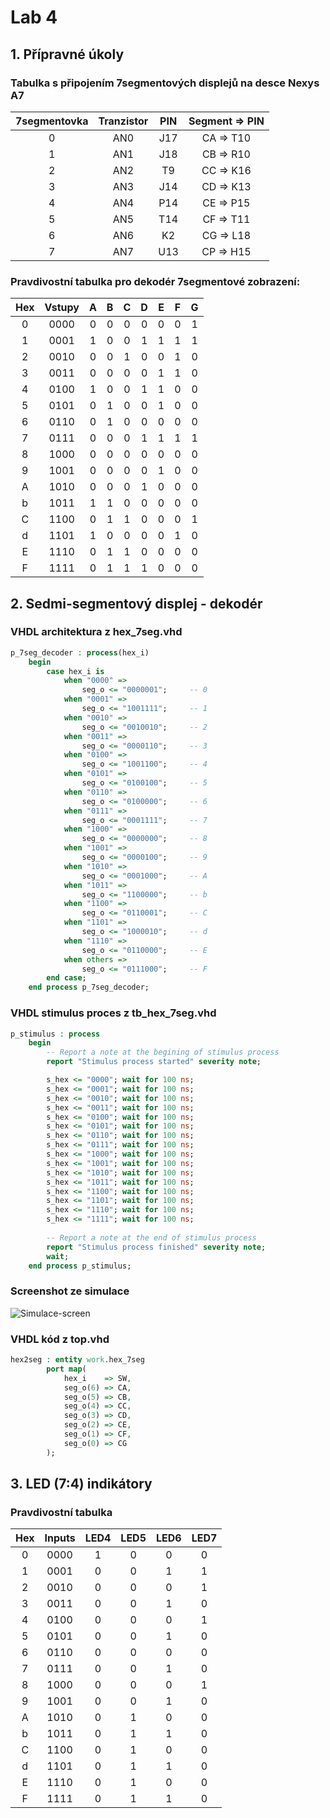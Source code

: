 # Lab 4

## 1. Přípravné úkoly

### Tabulka s připojením 7segmentových displejů na desce Nexys A7
| **7segmentovka** | **Tranzistor** | **PIN** | **Segment => PIN** |
| :-: | :-: | :-: | :-: |
| 0 | AN0 | J17 | CA => T10 |
| 1 | AN1 | J18 | CB => R10 | 
| 2 | AN2 | T9 | CC => K16 | 
| 3 | AN3 | J14 | CD => K13 | 
| 4 | AN4 | P14 | CE => P15 |
| 5 | AN5 | T14 | CF => T11 | 
| 6 | AN6 | K2 | CG => L18 |
| 7 | AN7 | U13 | CP => H15 |


### Pravdivostní tabulka pro dekodér 7segmentové zobrazení:
| **Hex** | **Vstupy** | **A** | **B** | **C** | **D** | **E** | **F** | **G** |
| :-: | :-: | :-: | :-: | :-: | :-: | :-: | :-: | :-: |
| 0 | 0000 | 0 | 0 | 0 | 0 | 0 | 0 | 1 |
| 1 | 0001 | 1 | 0 | 0 | 1 | 1 | 1 | 1 |
| 2 | 0010 | 0 | 0 | 1 | 0 | 0 | 1 | 0 |
| 3 | 0011 | 0 | 0 | 0 | 0 | 1 | 1 | 0 |
| 4 | 0100 | 1 | 0 | 0 | 1 | 1 | 0 | 0 |
| 5 | 0101 | 0 | 1 | 0 | 0 | 1 | 0 | 0 |
| 6 | 0110 | 0 | 1 | 0 | 0 | 0 | 0 | 0 |
| 7 | 0111 | 0 | 0 | 0 | 1 | 1 | 1 | 1 |
| 8 | 1000 | 0 | 0 | 0 | 0 | 0 | 0 | 0 |
| 9 | 1001 | 0 | 0 | 0 | 0 | 1 | 0 | 0 |
| A | 1010 | 0 | 0 | 0 | 1 | 0 | 0 | 0 |
| b | 1011 | 1 | 1 | 0 | 0 | 0 | 0 | 0 |
| C | 1100 | 0 | 1 | 1 | 0 | 0 | 0 | 1 |
| d | 1101 | 1 | 0 | 0 | 0 | 0 | 1 | 0 |
| E | 1110 | 0 | 1 | 1 | 0 | 0 | 0 | 0 |
| F | 1111 | 0 | 1 | 1 | 1 | 0 | 0 | 0 |

## 2. Sedmi-segmentový displej - dekodér

### VHDL architektura z hex_7seg.vhd

```vhdl
p_7seg_decoder : process(hex_i)
    begin
        case hex_i is
            when "0000" =>
                seg_o <= "0000001";     -- 0
            when "0001" =>
                seg_o <= "1001111";     -- 1
            when "0010" =>
                seg_o <= "0010010";     -- 2
            when "0011" =>
                seg_o <= "0000110";     -- 3
            when "0100" =>
                seg_o <= "1001100";     -- 4
            when "0101" =>
                seg_o <= "0100100";     -- 5
            when "0110" =>
                seg_o <= "0100000";     -- 6
            when "0111" =>
                seg_o <= "0001111";     -- 7
            when "1000" =>
                seg_o <= "0000000";     -- 8
            when "1001" =>
                seg_o <= "0000100";     -- 9
            when "1010" =>
                seg_o <= "0001000";     -- A
            when "1011" =>
                seg_o <= "1100000";     -- b
            when "1100" =>
                seg_o <= "0110001";     -- C
            when "1101" =>
                seg_o <= "1000010";     -- d
            when "1110" =>
                seg_o <= "0110000";     -- E
            when others =>
                seg_o <= "0111000";     -- F
        end case;
    end process p_7seg_decoder;

```

### VHDL stimulus proces z tb_hex_7seg.vhd

```vhdl
p_stimulus : process
    begin
        -- Report a note at the begining of stimulus process
        report "Stimulus process started" severity note;

        s_hex <= "0000"; wait for 100 ns;
        s_hex <= "0001"; wait for 100 ns;
        s_hex <= "0010"; wait for 100 ns;
        s_hex <= "0011"; wait for 100 ns;
        s_hex <= "0100"; wait for 100 ns;
        s_hex <= "0101"; wait for 100 ns;
        s_hex <= "0110"; wait for 100 ns;
        s_hex <= "0111"; wait for 100 ns;
        s_hex <= "1000"; wait for 100 ns;
        s_hex <= "1001"; wait for 100 ns;
        s_hex <= "1010"; wait for 100 ns;
        s_hex <= "1011"; wait for 100 ns;
        s_hex <= "1100"; wait for 100 ns;
        s_hex <= "1101"; wait for 100 ns;
        s_hex <= "1110"; wait for 100 ns;
        s_hex <= "1111"; wait for 100 ns;
       
        -- Report a note at the end of stimulus process
        report "Stimulus process finished" severity note;
        wait;
    end process p_stimulus;
```

### Screenshot ze simulace
![Simulace-screen](https://github.com/xtomes07/Digital_elektronics_1/blob/main/Labs/04-segment/Obr%C3%A1zky/simulace-sedmisegmentovka.PNG)

### VHDL kód z top.vhd

```vhdl
hex2seg : entity work.hex_7seg
        port map(
            hex_i    => SW,
            seg_o(6) => CA,
            seg_o(5) => CB,
            seg_o(4) => CC,
            seg_o(3) => CD,
            seg_o(2) => CE,
            seg_o(1) => CF,
            seg_o(0) => CG
        );
```

## 3. LED (7:4) indikátory

### Pravdivostní tabulka

| **Hex** | **Inputs** | **LED4** | **LED5** | **LED6** | **LED7** |
| :-: | :-: | :-: | :-: | :-: | :-: |
| 0 | 0000 | 1 | 0 | 0 | 0 |
| 1 | 0001 | 0 | 0 | 1 | 1 |
| 2 | 0010 | 0 | 0 | 0 | 1 |
| 3 | 0011 | 0 | 0 | 1 | 0 |
| 4 | 0100 | 0 | 0 | 0 | 1 |
| 5 | 0101 | 0 | 0 | 1 | 0 |
| 6 | 0110 | 0 | 0 | 0 | 0 |
| 7 | 0111 | 0 | 0 | 1 | 0 |
| 8 | 1000 | 0 | 0 | 0 | 1 |
| 9 | 1001 | 0 | 0 | 1 | 0 |
| A | 1010 | 0 | 1 | 0 | 0 |
| b | 1011 | 0 | 1 | 1 | 0 |
| C | 1100 | 0 | 1 | 0 | 0 |
| d | 1101 | 0 | 1 | 1 | 0 |
| E | 1110 | 0 | 1 | 0 | 0 |
| F | 1111 | 0 | 1 | 1 | 0 |

